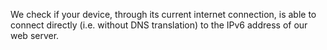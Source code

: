 We check if your device, through its current internet connection, is able to connect directly (i.e. without DNS translation) to the IPv6 address of our web server.
